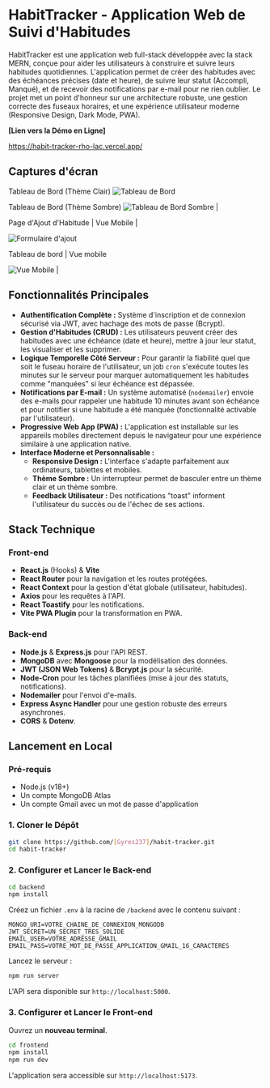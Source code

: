 # HabitTracker - Application Web de Suivi d'Habitudes

HabitTracker est une application web full-stack développée avec la stack MERN, conçue pour aider les utilisateurs à construire et suivre leurs habitudes quotidiennes. L'application permet de créer des habitudes avec des échéances précises (date et heure), de suivre leur statut (Accompli, Manqué), et de recevoir des notifications par e-mail pour ne rien oublier. Le projet met un point d'honneur sur une architecture robuste, une gestion correcte des fuseaux horaires, et une expérience utilisateur moderne (Responsive Design, Dark Mode, PWA).

**[Lien vers la Démo en Ligne]** 

https://habit-tracker-rho-lac.vercel.app/


## Captures d'écran

 Tableau de Bord (Thème Clair) 
![Tableau de Bord](./screenshots/dashboard-light.PNG) 

Tableau de Bord (Thème Sombre)
![Tableau de Bord Sombre](./screenshots/dashboard-dark.PNG) |

Page d'Ajout d'Habitude | Vue Mobile |

![Formulaire d'ajout](./screenshots/add-habit.jpg) 

Tableau de bord | Vue mobile

![Vue Mobile](./screenshots/mobile.jpg) |



## Fonctionnalités Principales

-   **Authentification Complète :** Système d'inscription et de connexion sécurisé via JWT, avec hachage des mots de passe (Bcrypt).
-   **Gestion d'Habitudes (CRUD) :** Les utilisateurs peuvent créer des habitudes avec une échéance (date et heure), mettre à jour leur statut, les visualiser et les supprimer.
-   **Logique Temporelle Côté Serveur :** Pour garantir la fiabilité quel que soit le fuseau horaire de l'utilisateur, un job `cron` s'exécute toutes les minutes sur le serveur pour marquer automatiquement les habitudes comme "manquées" si leur échéance est dépassée.
-   **Notifications par E-mail :** Un système automatisé (`nodemailer`) envoie des e-mails pour rappeler une habitude 10 minutes avant son échéance et pour notifier si une habitude a été manquée (fonctionnalité activable par l'utilisateur).
-   **Progressive Web App (PWA) :** L'application est installable sur les appareils mobiles directement depuis le navigateur pour une expérience similaire à une application native.
-   **Interface Moderne et Personnalisable :**
    *   **Responsive Design :** L'interface s'adapte parfaitement aux ordinateurs, tablettes et mobiles.
    *   **Thème Sombre :** Un interrupteur permet de basculer entre un thème clair et un thème sombre.
    *   **Feedback Utilisateur :** Des notifications "toast" informent l'utilisateur du succès ou de l'échec de ses actions.


## Stack Technique

### **Front-end**
-   **React.js** (Hooks) & **Vite**
-   **React Router** pour la navigation et les routes protégées.
-   **React Context** pour la gestion d'état globale (utilisateur, habitudes).
-   **Axios** pour les requêtes à l'API.
-   **React Toastify** pour les notifications.
-   **Vite PWA Plugin** pour la transformation en PWA.

### **Back-end**
-   **Node.js** & **Express.js** pour l'API REST.
-   **MongoDB** avec **Mongoose** pour la modélisation des données.
-   **JWT (JSON Web Tokens)** & **Bcrypt.js** pour la sécurité.
-   **Node-Cron** pour les tâches planifiées (mise à jour des statuts, notifications).
-   **Nodemailer** pour l'envoi d'e-mails.
-   **Express Async Handler** pour une gestion robuste des erreurs asynchrones.
-   **CORS** & **Dotenv**.



## Lancement en Local

### Pré-requis
-   Node.js (v18+)
-   Un compte MongoDB Atlas
-   Un compte Gmail avec un mot de passe d'application

### 1. Cloner le Dépôt
```bash
git clone https://github.com/[Gyres237]/habit-tracker.git
cd habit-tracker
```

### 2. Configurer et Lancer le Back-end
```bash
cd backend
npm install
```
Créez un fichier `.env` à la racine de `/backend` avec le contenu suivant :
```
MONGO_URI=VOTRE_CHAINE_DE_CONNEXION_MONGODB
JWT_SECRET=UN_SECRET_TRES_SOLIDE
EMAIL_USER=VOTRE_ADRESSE_GMAIL
EMAIL_PASS=VOTRE_MOT_DE_PASSE_APPLICATION_GMAIL_16_CARACTERES
```
Lancez le serveur :
```bash
npm run server
```
L'API sera disponible sur `http://localhost:5000`.

### 3. Configurer et Lancer le Front-end
Ouvrez un **nouveau terminal**.
```bash
cd frontend
npm install
npm run dev
```
L'application sera accessible sur `http://localhost:5173`.